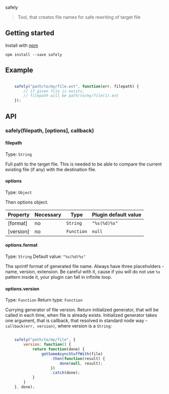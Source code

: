 safely

> Tool, that creates file names for safe rewriting of target file

## Getting started

Install with [npm](https://npmjs.org/package/safely)

```
npm install --save safely
```

## Example

```js

	safely("path/to/my/file.ext", function(err, filepath) {
	    // if given file is exists,
	    // filepath will be path/to/my/file(1).ext
	});

```

## API

### safely(filepath, [options], callback)

#### filepath

Type: `String`

Full path to the target file.
This is needed to be able to compare the current existing file (if any) with the destination file.

#### options

Type: `Object`

Then options object.

Property     | Necessary | Type       | Plugin default value
-------------|-----------|------------|---------------------
[format]     | no        | `String`   | `"%s(%d)%s"`
[version]    | no        | `Function` | `null`

#### options.format
Type: `String`
Default value: `"%s(%d)%s"`

The sprintf format of generated file name. Always have three placeholders - name, version, extension. Be careful with it, cause if you will do not use `%s` pattern inside it, your plugin can fall in infinite loop.

#### options.version
Type: `Function`
Return type: `Function`

Currying generator of file version. Return initialized generator, that will be called in each time, when file is already exists. Initialized generator takes one argument, that is callback, that resolved in standard node way - `callback(err, version)`, where version is a `String`:
```js

	safely("path/to/my/file", {
		version: function() {
			return function(done) {
				getSomeAsyncStuffWith(file)
					.then(function(result) {
						done(null, result);
					})
					.catch(done);
			}
		}
	}, done);

```